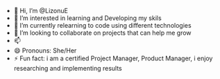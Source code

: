 - 👋 Hi, I’m @LizonuE
- 👀 I’m interested in learning and Developing my skils
- 🌱 I’m currently relearning to code using different technologies
- 💞️ I’m looking to collaborate on projects that can help me grow
- 📫 
- 😄 Pronouns: She/Her
- ⚡ Fun fact: i am a certified Project Manager, Product Manager, i enjoy researching and implementing results
<!---
LizonuE/LizonuE is a ✨ special ✨ repository because its `README.md` (this file) appears on your GitHub profile.
You can click the Preview link to take a look at your changes.
--->
